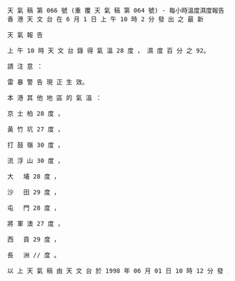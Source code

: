     
<pre>

天 氣 稿 第 066 號 (重 覆 天 氣 稿 第 064 號) - 每小時溫度濕度報告
香 港 天 文 台 在 6 月 1 日 上 午 10 時 2 分 發 出 之 最 新

天 氣 報 告

上 午 10 時 天 文 台 錄 得 氣 溫 28 度 ， 濕 度 百 分 之 92。

請 注 意 ：

雷 暴 警 告 現 正 生 效。

本 港 其 他 地 區 的 氣 溫 ：

京 士 柏 28 度 ，

黃 竹 坑 27 度 ，

打 鼓 嶺 30 度 ，

流 浮 山 30 度 ，

大　 埔 28 度 ，

沙　 田 29 度 ，

屯　 門 28 度 ，

將 軍 澳 27 度 ，

西　 貢 29 度 ，

長　 洲 // 度 。

以 上 天 氣 稿 由 天 文 台 於 1998 年 06 月 01 日 10 時 12 分 發 出
</pre>
